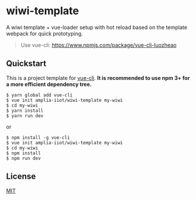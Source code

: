 # wiwi-template
A wiwi template + vue-loader setup with hot reload based on the template webpack for quick prototyping.

> Use vue-cli: https://www.npmjs.com/package/vue-cli-luozheao

## Quickstart

This is a project template for [vue-cli](https://github.com/vuejs/vue-cli). **It is recommended to use npm 3+ for a more efficient dependency tree.**

```shell
$ yarn global add vue-cli
$ vue init amplia-iiot/wiwi-template my-wiwi
$ cd my-wiwi
$ yarn install
$ yarn run dev
```

or

```shell
$ npm install -g vue-cli
$ vue init amplia-iiot/wiwi-template my-wiwi
$ cd my-wiwi
$ npm install
$ npm run dev
```

## License

[MIT](https://github.com/amplia-iiot/wiwi-template/blob/master/LICENSE)

